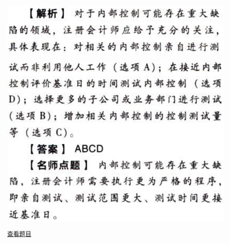 ![](bfaa3e52e90706fa76fa49fec4650017.png)

![](be2b0215fb62585666eee3d5806bf168.png)

[查看题目](../企业内部控制审计.本章真题.md#2-题目)

